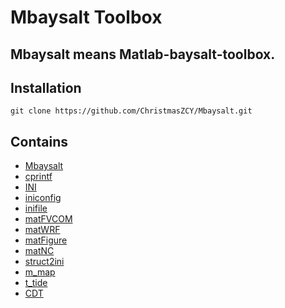 <!--
 * @ -*- coding:UTF-8 -*-: 
 * @#########################: 
 * @Author: Christmas
 * @Date: 2023-09-18 21:13:00
 * @LastEditTime: 2023-09-19 00:26:14
 * @Description: 
-->
# Mbaysalt Toolbox

## Mbaysalt means Matlab-baysalt-toolbox.

## Installation
```shell
git clone https://github.com/ChristmasZCY/Mbaysalt.git
```
## Contains

* [Mbaysalt](https://github.com/ChristmasZCY/Mbaysalt)
* [cprintf](https://www.mathworks.com/matlabcentral/fileexchange/24093-cprintf-display-formatted-colored-text-in-the-command-window)
* [INI](https://ww2.mathworks.cn/matlabcentral/fileexchange/55766-ini)
* [iniconfig](https://ww2.mathworks.cn/matlabcentral/fileexchange/24992-ini-config)
* [inifile](https://ww2.mathworks.cn/matlabcentral/fileexchange/2976-inifile)
* [matFVCOM](https://github.com/SiqiLiOcean/matFVCOM)
* [matWRF](https://github.com/SiqiLiOcean/matWRF)
* [matFigure](https://github.com/SiqiLiOcean/matFigure)
* [matNC](https://github.com/SiqiLiOcean/matNC)
* [struct2ini](https://ww2.mathworks.cn/matlabcentral/fileexchange/22079-struct2ini)
* [m_map](https://www.eoas.ubc.ca/~rich/map.html)
* [t_tide](https://www.eoas.ubc.ca/~rich/#T_Tide)
* [CDT](https://github.com/chadagreene/CDT)
